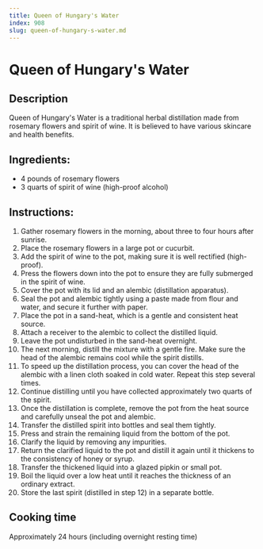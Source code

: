 ```yaml
---
title: Queen of Hungary's Water
index: 908
slug: queen-of-hungary-s-water.md
---
```


# Queen of Hungary's Water

## Description
Queen of Hungary's Water is a traditional herbal distillation made from rosemary flowers and spirit of wine. It is believed to have various skincare and health benefits.

## Ingredients:
- 4 pounds of rosemary flowers
- 3 quarts of spirit of wine (high-proof alcohol)

## Instructions:
1. Gather rosemary flowers in the morning, about three to four hours after sunrise.
2. Place the rosemary flowers in a large pot or cucurbit.
3. Add the spirit of wine to the pot, making sure it is well rectified (high-proof).
4. Press the flowers down into the pot to ensure they are fully submerged in the spirit of wine.
5. Cover the pot with its lid and an alembic (distillation apparatus).
6. Seal the pot and alembic tightly using a paste made from flour and water, and secure it further with paper.
7. Place the pot in a sand-heat, which is a gentle and consistent heat source.
8. Attach a receiver to the alembic to collect the distilled liquid.
9. Leave the pot undisturbed in the sand-heat overnight.
10. The next morning, distill the mixture with a gentle fire. Make sure the head of the alembic remains cool while the spirit distills.
11. To speed up the distillation process, you can cover the head of the alembic with a linen cloth soaked in cold water. Repeat this step several times.
12. Continue distilling until you have collected approximately two quarts of the spirit.
13. Once the distillation is complete, remove the pot from the heat source and carefully unseal the pot and alembic.
14. Transfer the distilled spirit into bottles and seal them tightly.
15. Press and strain the remaining liquid from the bottom of the pot.
16. Clarify the liquid by removing any impurities.
17. Return the clarified liquid to the pot and distill it again until it thickens to the consistency of honey or syrup.
18. Transfer the thickened liquid into a glazed pipkin or small pot.
19. Boil the liquid over a low heat until it reaches the thickness of an ordinary extract.
20. Store the last spirit (distilled in step 12) in a separate bottle.

## Cooking time
Approximately 24 hours (including overnight resting time)